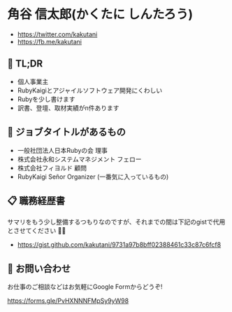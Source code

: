 # 角谷 信太郎(かくたに しんたろう)

* https://twitter.com/kakutani
* https://fb.me/kakutani

## 👀 TL;DR

* 個人事業主
* RubyKaigiとアジャイルソフトウェア開発にくわしい
* Rubyを少し書けます
* 訳書、登壇、取材実績がn件あります

## 📛 ジョブタイトルがあるもの

* 一般社団法人日本Rubyの会 理事
* 株式会社永和システムマネジメント フェロー
* 株式会社フィヨルド 顧問
* RubyKaigi Señor Organizer (一番気に入っているもの)


## 📋 職務経歴書

サマリをもう少し整備するつもりなのですが、それまでの間は下記のgistで代用とさせてください 👷‍♂️

* https://gist.github.com/kakutani/9731a97b8bff02388461c33c87c6fcf8

## 📮 お問い合わせ

お仕事のご相談などはお気軽にGoogle Formからどうぞ!

https://forms.gle/PvHXNNNFMpSy9yW98

